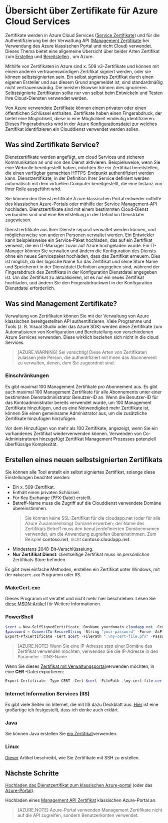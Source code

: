 <properties 
    pageTitle="Cloud Services und Management Zertifikate | Microsoft Azure" 
    description="Informationen Sie zum Erstellen und Verwenden von Zertifikaten mit Microsoft Azure" 
    services="cloud-services" 
    documentationCenter=".net" 
    authors="Thraka" 
    manager="timlt" 
    editor=""/>

<tags 
    ms.service="cloud-services" 
    ms.workload="tbd" 
    ms.tgt_pltfrm="na" 
    ms.devlang="na" 
    ms.topic="article" 
    ms.date="10/11/2016"
    ms.author="adegeo"/>

# <a name="certificates-overview-for-azure-cloud-services"></a>Übersicht über Zertifikate für Azure Cloud Services
Zertifikate werden in Azure Cloud Services ([Service Zertifikate](#what-are-service-certificates)) und für die Authentifizierung bei der Verwaltung API ([Management Zertifikate](#what-are-management-certificates) bei Verwendung des Azure klassischen Portal und nicht Cloud) verwendet. Dieses Thema bietet eine allgemeine Übersicht über beider Arten Zertifikat zum [Erstellen](#create) und [Bereitstellen](#deploy) , um Azure.

Mithilfe von Zertifikaten in Azure sind x. 509 v3-Zertifikate und können mit einem anderen vertrauenswürdigen Zertifikat signiert werden, oder sie können selbstsignierten sein. Ein selbst signiertes Zertifikat durch einen eigenen Ersteller und aus diesem Grund angemeldet ist, sind standardmäßig nicht vertrauenswürdig. Die meisten Browser können dies ignorieren. Selbstsignierte Zertifikaten sollte nur von selbst beim Entwickeln und Testen Ihre Cloud-Diensten verwendet werden. 

Von Azure verwendete Zertifikate können einem privaten oder einen öffentlichen Schlüssel enthalten. Zertifikate haben einen Fingerabdruck, der bietet eine Möglichkeit, diese in eine Möglichkeit eindeutig identifizieren. Dieses Fingerabdrucks wird in der Azure [Konfigurationsdatei](cloud-services-configure-ssl-certificate.md) zur welches Zertifikat identifizieren ein Clouddienst verwendet werden sollen. 

## <a name="what-are-service-certificates"></a>Was sind Zertifikate Service?
Dienstzertifikate werden angefügt, um cloud Services und sicheren Kommunikation an und von den Dienst aktivieren. Beispielsweise, wenn Sie eine Webrolle bereitgestellt haben, möchten Sie ein Zertifikat bereitstellen, die einen verfügbar gemachten HTTPS-Endpunkt authentifiziert werden kann. Dienstzertifikate, in der Definition Ihrer Service definiert werden automatisch mit dem virtuellen Computer bereitgestellt, die eine Instanz von Ihrer Rolle ausgeführt wird. 

Sie können den Dienstzertifikate Azure klassischen Portal entweder mithilfe des klassischen Azure-Portals oder mithilfe der Service Management-API hochladen. Dienstzertifikate sind mit einem bestimmten Cloud-Dienst verbunden sind und eine Bereitstellung in der Definition Dienstdatei zugewiesen.

Dienstzertifikate aus Ihrer Dienste separat verwaltet werden können, und möglicherweise von anderen Personen verwaltet werden. Ein Entwickler kann beispielsweise ein Service-Paket hochladen, das auf ein Zertifikat verweist, die ein IT-Manager zuvor auf Azure hochgeladen wurde. Ein IT-Manager können Sie verwalten und ändern die Konfiguration des Diensts ohne ein neues Servicepaket hochladen, dass das Zertifikat erneuern. Dies ist möglich, da der logische Name für das Zertifikat und seine Store Name und Speicherort in der Dienstdatei Definition angegeben sind, während der Fingerabdruck des Zertifikats in der Konfiguration Dienstdatei angegeben ist. Um das Zertifikat zu aktualisieren, ist es nur ein neues Zertifikat hochladen, und ändern Sie den Fingerabdruckwert in der Konfiguration Dienstdatei erforderlich.

## <a name="what-are-management-certificates"></a>Was sind Management Zertifikate?
Verwaltung von Zertifikaten können Sie mit der Verwaltung von Azure klassischen bereitgestellten API authentifizieren. Viele Programme und Tools (z. B. Visual Studio oder das Azure SDK) werden diese Zertifikate zum Automatisieren von Konfiguration und Bereitstellung von verschiedenen Azure Services verwenden. Diese wirklich beziehen sich nicht in die cloud Services. 

>[AZURE.WARNING] Sei vorsichtig! Diese Arten von Zertifikaten zulassen jede Person, die authentifiziert mit ihnen das Abonnement zu verwalten, denen, dem Sie zugeordnet sind. 

### <a name="limitations"></a>Einschränkungen
Es gibt maximal 100 Management Zertifikate pro Abonnement aus. Es gibt auch maximal 100 Management Zertifikate für alle Abonnements unter einer bestimmten Dienstadministrator Benutzer-ID an. Wenn die Benutzer-ID für das Kontoadministrator bereits verwendet wurde, um 100 Management Zertifikate hinzufügen, und es eine Notwendigkeit mehr Zertifikate ist, können Sie einen gemeinsame Administrator aus, um die zusätzliche Zertifikate hinzufügen hinzufügen. 

Vor dem Hinzufügen von mehr als 100 Zertifikate, angezeigt, wenn Sie ein vorhandenes Zertifikat wiederverwenden können. Verwenden von Co-Administratoren hinzugefügt Zertifikat Management Prozesses potenziell überflüssige Komplexität.


<a name="create"></a>
## <a name="create-a-new-self-signed-certificate"></a>Erstellen eines neuen selbstsignierten Zertifikats
Sie können alle Tool erstellt ein selbst signiertes Zertifikat, solange diese Einstellungen beachtet werden:

* Ein x. 509-Zertifikat.
* Enthält einen privaten Schlüssel.
* Für Key Exchange (PFX-Datei) erstellt.
* Betreff-Name muss die Zugriff auf die Clouddienst verwendete Domäne übereinstimmen. 
    > Sie können keine SSL-Zertifikat für die cloudapp.net (oder für alle Azure Zusammenhang) Domäne erwerben; der Name des Zertifikats Betreff muss den benutzerdefinierten Domänennamen verwendet, um die Anwendung zugreifen übereinstimmen. Zum Beispiel **contoso.net**, nicht **contoso.cloudapp.net**.
* Mindestens 2048-Bit-Verschlüsselung.
* **Nur Zertifikat Dienst**: clientseitige Zertifikat muss im *persönlichen* Zertifikats Store befinden.

Es gibt zwei einfache Methoden, erstellen ein Zertifikat unter Windows, mit der `makecert.exe` Programm oder IIS.

### <a name="makecertexe"></a>MakeCert.exe

Dieses Programm ist veraltet und nicht mehr hier beschrieben. Lesen Sie [diese MSDN-Artikel](https://msdn.microsoft.com/library/windows/desktop/aa386968) für Weitere Informationen.

### <a name="powershell"></a>PowerShell

```powershell
$cert = New-SelfSignedCertificate -DnsName yourdomain.cloudapp.net -CertStoreLocation "cert:\LocalMachine\My"
$password = ConvertTo-SecureString -String "your-password" -Force -AsPlainText
Export-PfxCertificate -Cert $cert -FilePath ".\my-cert-file.pfx" -Password $password
```

>[AZURE.NOTE] Wenn Sie eine IP-Adresse statt einer Domäne das Zertifikat verwenden möchten, verwenden Sie die IP-Adresse in den Parameter - DNS-Name.


Wenn Sie dieses [Zertifikat mit Verwaltungsportal](../azure-api-management-certs.md)verwenden möchten, in eine **CER** -Datei exportieren:

```powershell
Export-Certificate -Type CERT -Cert $cert -FilePath .\my-cert-file.cer
```

### <a name="internet-information-services-iis"></a>Internet Information Services (IIS)

Es gibt viele Seiten im Internet, die mit IIS dazu Deckblatt aus. [Hier](https://www.sslshopper.com/article-how-to-create-a-self-signed-certificate-in-iis-7.html) ist eine großartige ich festgestellt, dass ich denke auch erklärt. 

### <a name="java"></a>Java
Sie können Java erstellen Sie [ein Zertifikat](../app-service-web/java-create-azure-website-using-java-sdk.md#create-a-certificate)verwenden.

### <a name="linux"></a>Linux
[Dieser](../virtual-machines/virtual-machines-linux-mac-create-ssh-keys.md) Artikel beschreibt, wie Sie Zertifikate mit SSH zu erstellen.

## <a name="next-steps"></a>Nächste Schritte

[Hochladen das Dienstzertifikat zum klassischen Azure-portal](cloud-services-configure-ssl-certificate.md) (oder das [Azure-Portal](cloud-services-configure-ssl-certificate-portal.md)).

Hochladen eines [Management API Zertifikat](../azure-api-management-certs.md) klassischen Azure-Portal an.

>[AZURE.NOTE] Azure-Portal verwenden Management Zertifikate nicht auf die API zugreifen, sondern Benutzerkonten verwendet.
